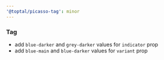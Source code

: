 ```yaml
---
'@toptal/picasso-tag': minor
---
```


### Tag

- add `blue-darker` and `grey-darker` values for `indicator` prop
- add `blue-main` and `blue-darker` values for `variant` prop
